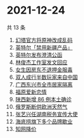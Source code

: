 # 2021-12-24

共 13 条

<!-- BEGIN -->
<!-- 最后更新时间 Fri Dec 24 2021 01:21:51 GMT+0800 (China Standard Time) -->

1. [幻塔官方将原神改成乱码](https://www.zhihu.com/search?q=原神)
1. [英特尔「禁用新疆产品」](https://www.zhihu.com/search?q=英特尔)
1. [英特尔发布澄清公函](https://www.zhihu.com/search?q=英特尔)
1. [林俊杰工作室发文回应](https://www.zhihu.com/search?q=林俊杰)
1. [女生因房东不退押金服毒](https://www.zhihu.com/search?q=大三女生服毒身亡)
1. [双人成行半数玩家来自中国](https://www.zhihu.com/search?q=双人成行)
1. [广西东兴市全市居家隔离](https://www.zhihu.com/search?q=东兴市居家隔离)
1. [福原爱新恋情](https://www.zhihu.com/search?q=福原爱)
1. [陕西新增 86 例本土确诊](https://www.zhihu.com/search?q=陕西疫情)
1. [俄罗斯断供欧洲天然气](https://www.zhihu.com/search?q=欧洲天然气)
1. [张艺兴任湖南税务宣传大使](https://www.zhihu.com/search?q=张艺兴)
1. [海底捞旗下多个品牌歇业](https://www.zhihu.com/search?q=海底捞)
1. [知网降价](https://www.zhihu.com/search?q=知网)

<!-- END -->
